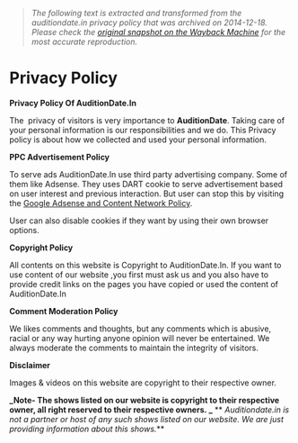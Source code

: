 > *The following text is extracted and transformed from the auditiondate.in privacy policy that was archived on 2014-12-18. Please check the [original snapshot on the Wayback Machine](https://web.archive.org/web/20141218173249id_/http%3A//www.auditiondate.in/privacy-policy) for the most accurate reproduction.*

# Privacy Policy

**Privacy Policy Of AuditionDate.In**

The  privacy of visitors is very importance to **AuditionDate**. Taking care of your personal information is our responsibilities and we do. This Privacy policy is about how we collected and used your personal information.

**PPC Advertisement Policy**

To serve ads AuditionDate.In use third party advertising company. Some of them like Adsense. They uses DART cookie to serve advertisement based on user interest and previous interaction. But user can stop this by visiting the [Google Adsense and Content Network Policy](http://www.google.com/privacy_ads.html).

User can also disable cookies if they want by using their own browser options.

**Copyright Policy**

All contents on this website is Copyright to AuditionDate.In. If you want to use content of our website ,you first must ask us and you also have to provide credit links on the pages you have copied or used the content of AuditionDate.In

**Comment Moderation Policy**

We likes comments and thoughts, but any comments which is abusive, racial or any way hurting anyone opinion will never be entertained. We always moderate the comments to maintain the integrity of visitors.

**Disclaimer**

Images & videos on this website are copyright to their respective owner.

**_Note- The shows listed on our website is copyright to their respective owner, all right reserved to their respective owners. _** ** _Auditiondate.in is not a partner or host of any such shows listed on our website. We are just providing information about this shows._**

